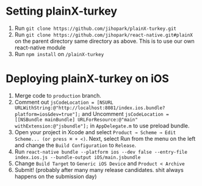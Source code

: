# Setting plainX-turkey

1. Run `git clone https://github.com/jihopark/plainX-turkey.git`
2. Run `git clone https://github.com/jihopark/react-native.git#plainX` on the parent directory same directory as above. This is to use our own react-native module
3. Run `npm install` on `/plainX-turkey`

# Deploying plainX-turkey on iOS

1. Merge code to `production` branch.
2. Comment out `jsCodeLocation = [NSURL URLWithString:@"http://localhost:8081/index.ios.bundle?platform=ios&dev=true"];` and Uncomment `jsCodeLocation = [[NSBundle mainBundle] URLForResource:@"main" withExtension:@"jsbundle"];` in `AppDelegate.m` to use preload bundle.
3. Open your project in Xcode and select `Product → Scheme → Edit Scheme... (or press ⌘ + <)`. Next, select Run from the menu on the left and change the `Build Configuration` to `Release`.
3. Run `react-native bundle --platform ios --dev false --entry-file index.ios.js --bundle-output iOS/main.jsbundle`
4. Change `Build Target` to `Generic iOS Device` and `Product < Archive`
5. Submit! (probably after many many release candidates. shit always happens on the submission day)
